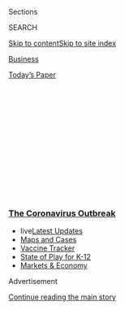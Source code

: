 <div id="app">

<div>

<div>

<div>

<div class="NYTAppHideMasthead css-1q2w90k e1suatyy0">

<div class="section css-ui9rw0 e1suatyy2">

<div class="css-eph4ug er09x8g0">

<div class="css-6n7j50">

</div>

<span class="css-1dv1kvn">Sections</span>

<div class="css-10488qs">

<span class="css-1dv1kvn">SEARCH</span>

</div>

[Skip to content](#site-content)[Skip to site
index](#site-index)

</div>

<div id="masthead-section-label" class="css-1wr3we4 eaxe0e00">

[Business](https://www.nytimes3xbfgragh.onion/section/business)

</div>

<div class="css-10698na e1huz5gh0">

</div>

</div>

<div id="masthead-bar-one" class="section hasLinks css-15hmgas e1csuq9d3">

<div class="css-uqyvli e1csuq9d0">

</div>

<div class="css-1uqjmks e1csuq9d1">

</div>

<div class="css-9e9ivx">

[](https://myaccount.nytimes3xbfgragh.onion/auth/login?response_type=cookie&client_id=vi)

</div>

<div class="css-1bvtpon e1csuq9d2">

[Today’s
Paper](https://www.nytimes3xbfgragh.onion/section/todayspaper)

</div>

</div>

</div>

</div>

<div data-aria-hidden="false">

<div id="site-content" data-role="main">

<div>

<div class="css-1aor85t" style="opacity:0.000000001;z-index:-1;visibility:hidden">

<div class="css-1hqnpie">

<div class="css-epjblv">

<span class="css-17xtcya">[Business](/section/business)</span><span class="css-x15j1o">|</span><span class="css-fwqvlz">Coronavirus
Layoff Surge Overwhelms Unemployment
Offices</span>

</div>

<div class="css-k008qs">

<div class="css-1iwv8en">

<span class="css-18z7m18"></span>

<div>

</div>

</div>

<span class="css-1n6z4y">https://nyti.ms/3dc5yCl</span>

<div class="css-1705lsu">

<div class="css-4xjgmj">

<div class="css-4skfbu" data-role="toolbar" data-aria-label="Social Media Share buttons, Save button, and Comments Panel with current comment count" data-testid="share-tools">

  - 
  - 
  - 
  - 
    
    <div class="css-6n7j50">
    
    </div>

  - 

</div>

</div>

</div>

</div>

</div>

</div>

<div class="css-13pd83m">

<div class="css-l9svim">

### [<span class="css-pa1jbp"><span class="css-1rxm0ex">The Coronavirus</span><span class="css-1rxm0ex"> Outbreak</span></span>](https://www.nytimes3xbfgragh.onion/news-event/coronavirus?name=styln-coronavirus-markets&region=TOP_BANNER&variant=undefined&block=storyline_menu_recirc&action=click&pgtype=Article&impression_id=f4eb49f0-e108-11ea-b6ec-f55ad33de6c3)

  - <span class="css-ousu42"><span class="css-12clwdu">live</span>[Latest
    Updates](https://www.nytimes3xbfgragh.onion/2020/08/17/world/coronavirus-covid.html?name=styln-coronavirus-markets&region=TOP_BANNER&variant=undefined&block=storyline_menu_recirc&action=click&pgtype=Article&impression_id=f4eb49f1-e108-11ea-b6ec-f55ad33de6c3)</span>
  - <span class="css-ousu42">[Maps and
    Cases](https://www.nytimes3xbfgragh.onion/interactive/2020/us/coronavirus-us-cases.html?name=styln-coronavirus-markets&region=TOP_BANNER&variant=undefined&block=storyline_menu_recirc&action=click&pgtype=Article&impression_id=f4eb49f2-e108-11ea-b6ec-f55ad33de6c3)</span>
  - <span class="css-ousu42">[Vaccine
    Tracker](https://www.nytimes3xbfgragh.onion/interactive/2020/science/coronavirus-vaccine-tracker.html?name=styln-coronavirus-markets&region=TOP_BANNER&variant=undefined&block=storyline_menu_recirc&action=click&pgtype=Article&impression_id=f4eb49f3-e108-11ea-b6ec-f55ad33de6c3)</span>
  - <span class="css-ousu42">[State of Play for
    K-12](https://www.nytimes3xbfgragh.onion/2020/08/17/us/k-12-schools-reopening.html?name=styln-coronavirus-markets&region=TOP_BANNER&variant=undefined&block=storyline_menu_recirc&action=click&pgtype=Article&impression_id=f4eb49f4-e108-11ea-b6ec-f55ad33de6c3)</span>
  - <span class="css-ousu42">[Markets &
    Economy](https://www.nytimes3xbfgragh.onion/live/2020/08/17/business/stock-market-today-coronavirus?name=styln-coronavirus-markets&region=TOP_BANNER&variant=undefined&block=storyline_menu_recirc&action=click&pgtype=Article&impression_id=f4eb7100-e108-11ea-b6ec-f55ad33de6c3)</span>

</div>

</div>

<div id="top-wrapper" class="css-1sy8kpn">

<div id="top-slug" class="css-l9onyx">

Advertisement

</div>

[Continue reading the main
story](#after-top)

<div class="ad top-wrapper" style="text-align:center;height:100%;display:block;min-height:250px">

<div id="top" class="place-ad" data-position="top" data-size-key="top">

</div>

</div>

<div id="after-top">

</div>

</div>

<div>

<div id="sponsor-wrapper" class="css-1hyfx7x">

<div id="sponsor-slug" class="css-19vbshk">

Supported by

</div>

[Continue reading the main
story](#after-sponsor)

<div id="sponsor" class="ad sponsor-wrapper" style="text-align:center;height:100%;display:block">

</div>

<div id="after-sponsor">

</div>

</div>

<div class="css-186x18t">

</div>

<div class="css-1vkm6nb ehdk2mb0">

# Coronavirus Layoff Surge Overwhelms Unemployment Offices

</div>

States are trying to beef up skeleton crews to handle a flood of jobless
claims while expanding workers’ access to benefits.

<div class="css-79elbk" data-testid="photoviewer-wrapper">

<div class="css-z3e15g" data-testid="photoviewer-wrapper-hidden">

</div>

<div class="css-1a48zt4 ehw59r15" data-testid="photoviewer-children">

![<span class="css-16f3y1r e13ogyst0" data-aria-hidden="true">People
waited for help with jobless benefits in Las Vegas on
Tuesday.</span><span class="css-cnj6d5 e1z0qqy90" itemprop="copyrightHolder"><span class="css-1ly73wi e1tej78p0">Credit...</span><span><span>John
Locher/Associated
Press</span></span></span>](https://static01.graylady3jvrrxbe.onion/images/2020/03/19/business/19virus-joblesscrush3/merlin_170648199_77cdc0b1-c443-4f70-8bda-310620e2e480-articleLarge.jpg?quality=75&auto=webp&disable=upscale)

</div>

</div>

<div class="css-18e8msd">

<div class="css-pdw9fk epjyd6m0">

<div class="css-1txwxcy ey68jwv0" data-aria-hidden="true">

[![Tiffany
Hsu](https://static01.graylady3jvrrxbe.onion/images/2018/12/06/multimedia/author-tiffany-hsu/author-tiffany-hsu-thumbLarge.png
"Tiffany Hsu")](https://www.nytimes3xbfgragh.onion/by/tiffany-hsu)[![Tara
Siegel
Bernard](https://static01.graylady3jvrrxbe.onion/images/2019/01/18/multimedia/author-tara-siegel-bernard/author-tara-siegel-bernard-thumbLarge.png
"Tara Siegel Bernard")](https://www.nytimes3xbfgragh.onion/by/tara-siegel-bernard)

</div>

<div class="css-1baulvz">

By [<span class="css-1baulvz" itemprop="name">Tiffany
Hsu</span>](https://www.nytimes3xbfgragh.onion/by/tiffany-hsu) and
[<span class="css-1baulvz last-byline" itemprop="name">Tara Siegel
Bernard</span>](https://www.nytimes3xbfgragh.onion/by/tara-siegel-bernard)

</div>

</div>

  - 
    
    <div class="css-ld3wwf e16638kd2">
    
    Published March 19, 2020Updated April 3,
    2020
    
    </div>

  - 
    
    <div class="css-4xjgmj">
    
    <div class="css-pvvomx" data-role="toolbar" data-aria-label="Social Media Share buttons, Save button, and Comments Panel with current comment count" data-testid="share-tools">
    
      - 
      - 
      - 
      - 
        
        <div class="css-6n7j50">
        
        </div>
    
      - 
    
    </div>
    
    </div>

</div>

</div>

<div class="section meteredContent css-1r7ky0e" name="articleBody" itemprop="articleBody">

<div class="css-1fanzo5 StoryBodyCompanionColumn">

<div class="css-53u6y8">

The best place to get a job right now might be [the unemployment
office](https://www.nytimes3xbfgragh.onion/interactive/2020/03/19/upshot/coronavirus-jobless-claims-states.html).

In Washington State, where the
[coronavirus](https://www.nytimes3xbfgragh.onion/2020/04/03/upshot/coronavirus-jobless-rate-great-depression.html)
outbreak found its first foothold in the United States, officials are
trying to fill multiple positions processing jobless claims.

</div>

</div>

<div>

</div>

<div class="css-1fanzo5 StoryBodyCompanionColumn">

<div class="css-53u6y8">

“Due to the temporary closure of some businesses here in Washington
State we are anticipating the need for additional staffing,” according
to [the job
posting](https://www.linkedin.com/jobs/view/1784435892/?eBP=NotAvailableFromVoyagerAPI&refId=5127803b-7fa9-4b25-b20c-df682ddc6057&trk=d_flagship3_search_srp_jobs),
which promises interviews next week.

</div>

</div>

<div class="css-1fanzo5 StoryBodyCompanionColumn">

<div class="css-53u6y8">

It’s only the start of what will be a hiring boom by these government
offices, which have been running on skeleton crews after years of
historically low
[unemployment](https://www.nytimes3xbfgragh.onion/2020/04/03/upshot/coronavirus-jobless-rate-great-depression.html).
[Illinois](https://www.linkedin.com/jobs/view/1781957964/?eBP=NotAvailableFromVoyagerAPI&refId=a42318c2-4f6f-4ec4-9d40-6d8e7c734cb3&trk=d_flagship3_search_srp_jobs),
[Louisiana](https://www.linkedin.com/jobs/view/1781925553/?eBP=NotAvailableFromVoyagerAPI&refId=f4bff901-d957-4d06-b4e1-ffeb31a8d5fd&trk=d_flagship3_search_srp_jobs),
[Massachusetts](https://www.linkedin.com/jobs/view/1786824548/?eBP=NotAvailableFromVoyagerAPI&refId=a42318c2-4f6f-4ec4-9d40-6d8e7c734cb3&trk=d_flagship3_search_srp_jobs)
and
[Nebraska](https://www.linkedin.com/jobs/view/1780250882/?eBP=NotAvailableFromVoyagerAPI&refId=eb500c71-3647-4c52-a69a-4f6c5a6bcde1&trk=d_flagship3_search_srp_jobs)
have also posted openings. Texas said it was trying to add people, too.

</div>

</div>

![<span class="css-16f3y1r e13ogyst0">Officials have urged people to
stay at home to counter the coronavirus outbreak. This is how cities
across the country look as the streets empty
out.</span><span class="css-cch8ym"><span class="css-1dv1kvn">Credit</span><span class="css-cnj6d5 e1z0qqy90" itemprop="copyrightHolder"><span class="css-1ly73wi e1tej78p0">Credit...</span><span>Carlo
Allegri/Reuters</span></span></span>](https://static01.graylady3jvrrxbe.onion/images/2020/03/21/autossell/HEALTH-CORONAVIRUS_USA/HEALTH-CORONAVIRUS_USA-videoSixteenByNine3000.jpg)

<div class="css-1fanzo5 StoryBodyCompanionColumn">

<div class="css-53u6y8">

With the coronavirus pandemic triggering layoffs in industries from
restaurants to retail — the Department of Labor said on Thursday that
[claims for jobless benefits surged 33
percent](https://www.dol.gov/sites/dolgov/files/OPA/newsreleases/ui-claims/20200480.pdf)
last week — states are about to be inundated. And their unemployment
offices, long hindered by lumbering technology and bare-bones staffing,
are already groaning under the weight.

From [New
Jersey](https://twitter.com/faregametravel/status/1239968403537809411)
to [Texas](http://texas) to [Oregon](http://oregon), the newly jobless
have tried to file claims, only to run into glitchy websites and clogged
phone
lines.

<div id="NYT_MAIN_CONTENT_1_REGION" class="css-9tf9ac">

<div>

<div id="styln-covid-updates-markets" class="section interactive-content interactive-size-medium css-1ftcdic">

<div class="css-17ih8de interactive-body">

<div id="styln-briefing-block">

<div class="briefing-block-header-section">

# [Latest Updates: The Coronavirus Outbreak and the Economy](https://www.nytimes3xbfgragh.onion/live/2020/08/17/business/stock-market-today-coronavirus?action=click&pgtype=Article&state=default&region=MAIN_CONTENT_1&context=storylines_live_updates)

</div>

<div class="briefing-block-lb-items">

<div class="briefing-block-update-time">

[8h
ago](https://www.nytimes3xbfgragh.onion/live/2020/08/17/business/stock-market-today-coronavirus?action=click&pgtype=Article&state=default&region=MAIN_CONTENT_1&context=storylines_live_updates#robinhood-a-stock-trading-app-is-valued-at-11-2-billion-in-its-latest-funding-round)

</div>

<div>

[Robinhood, a stock trading app, is valued at $11.2 billion in its
latest funding
round.](https://www.nytimes3xbfgragh.onion/live/2020/08/17/business/stock-market-today-coronavirus?action=click&pgtype=Article&state=default&region=MAIN_CONTENT_1&context=storylines_live_updates#robinhood-a-stock-trading-app-is-valued-at-11-2-billion-in-its-latest-funding-round)

</div>

<div class="briefing-block-update-time">

[12h
ago](https://www.nytimes3xbfgragh.onion/live/2020/08/17/business/stock-market-today-coronavirus?action=click&pgtype=Article&state=default&region=MAIN_CONTENT_1&context=storylines_live_updates#new-unemployment-benefits-authorized-by-president-trump-wont-come-until-late-august)

</div>

<div>

[New unemployment benefits authorized by President Trump won’t come
until late
August.](https://www.nytimes3xbfgragh.onion/live/2020/08/17/business/stock-market-today-coronavirus?action=click&pgtype=Article&state=default&region=MAIN_CONTENT_1&context=storylines_live_updates#new-unemployment-benefits-authorized-by-president-trump-wont-come-until-late-august)

</div>

<div class="briefing-block-update-time">

[17h
ago](https://www.nytimes3xbfgragh.onion/live/2020/08/17/business/stock-market-today-coronavirus?action=click&pgtype=Article&state=default&region=MAIN_CONTENT_1&context=storylines_live_updates#heres-what-you-need-to-know-for-the-week-ahead)

</div>

<div>

[Here’s what you need to know for the week
ahead.](https://www.nytimes3xbfgragh.onion/live/2020/08/17/business/stock-market-today-coronavirus?action=click&pgtype=Article&state=default&region=MAIN_CONTENT_1&context=storylines_live_updates#heres-what-you-need-to-know-for-the-week-ahead)

</div>

</div>

<div class="briefing-block-footer">

<div class="briefing-block-footer-meta">

[See more
updates](https://www.nytimes3xbfgragh.onion/live/2020/08/17/business/stock-market-today-coronavirus?action=click&pgtype=Article&state=default&region=MAIN_CONTENT_1&context=storylines_live_updates)

</div>

<div class="briefing-block-briefinglinks">

<span>More live coverage:</span>
[Global](https://www.nytimes3xbfgragh.onion/2020/08/17/world/coronavirus-covid.html?action=click&pgtype=Article&state=default&region=MAIN_CONTENT_1&context=storylines_live_updates)

</div>

</div>

</div>

</div>

</div>

</div>

</div>

Ryan Connolly was laid off by video chat on Tuesday from his job on a
software development project for [RDK Truck Sales &
Service](https://www.rdk.com/) in Tampa, Fla. Within a few hours, he was
on the county website trying to figure out unemployment benefits but
couldn’t get past the first link. Every time he clicked, the loading
wheel would circle interminably.

“My heart just dropped, and I realized that I’m definitely not the only
one scrambling here,” he said.

</div>

</div>

<div class="css-1fanzo5 StoryBodyCompanionColumn">

<div class="css-53u6y8">

It was obvious the site was overwhelmed by the volume, said Mr.
Connolly, who is worried about his wife and two young daughters. They
were on his health insurance.

“As soon as I saw that, I realized that it was just going to be a
nightmare,” he said.

He kept trying on Tuesday. It didn’t get better. “I’ve given up,” he
said Wednesday.

Help is on the way. A stimulus bill that President Trump signed into law
on Wednesday provides $1 billion in emergency grants to states for
unemployment insurance, and fully half could be immediately used to
strengthen staffing, technology and other administrative costs.

The need is urgent. In Colorado, the number of unemployment benefit
claims went from 400 on March 9 to 3,900 on Monday and then 10,000 on
Wednesday. In Connecticut, there were 2,500 claims last week, but more
than 40,000 from Friday evening until Wednesday evening. The [number of
requests in
Ohio](https://twitter.com/GovMikeDeWine/status/1240352256152809473?s=20)
jumped to 78,000 this week from 6,500 two weeks ago.

Maryland said that its website and call centers were experiencing “an
unprecedented volume” of requests. The state’s division of unemployment
insurance said it was extending its call center hours, working to
increase its network’s bandwidth and asking claimants and employers to
email.

New York’s [online application
system](https://www.nytimes3xbfgragh.onion/2020/03/16/nyregion/coronavirus-new-york-update.html#link-1c0b3898)
crashed as it tried to accommodate a spike in volume that resembled the
surge after the 9/11 terrorist attacks. By noon on Tuesday, the state
labor department had received more than 21,000 calls, compared with
2,000 a week earlier. Visits to its website more than doubled. The
department is now extending its hours and staggering filing times
alphabetically by last name.

Delta Vasquez, 22, spent several hours trying to slog through Oregon’s
unemployment claims portal on Monday night after she was laid off from
her hosting position at Bamboo Sushi in Portland. She and her co-workers
got the news by email after the state moved to restrict bars and
restaurants to takeout and delivery.

</div>

</div>

<div class="css-1fanzo5 StoryBodyCompanionColumn">

<div class="css-53u6y8">

Ms. Vasquez tried calling the unemployment office instead, but the line
rang and eventually disconnected without sending her to voice mail. She
tried online again, but the site was confusing — it has operating hours,
and stops accepting new claims at 10 p.m. on weekdays.

Ms. Vasquez restarted the online claims process twice before managing to
fill out the necessary forms. “If you’re not working, you can’t save
money,” she said. “The only resource is unemployment insurance.”

Even when unemployment was stable and low, state employment offices were
“threadbare,” said Andrew Stettner, a senior fellow with the Century
Foundation, a public policy research group.

State unemployment insurance programs rely on federal grants to pay for
the administration of benefits, but those costs have been cut by 30
percent over the past two decades, he said.

Part of the reason for low staffing: Unemployment office head counts are
pegged to the unemployment rate, which had reached historic lows before
the pandemic hit.

Even in normal times, unemployment offices struggled with busy signals
and website problems, said Julia Simon-Mishel, a supervising attorney in
the unemployment compensation unit at Philadelphia Legal Assistance. “So
we expect there to be issues with the website and phone lines across the
country now.”

Further complicating matters are the outdated systems most offices use.
Pennsylvania is partway through a technology overhaul, but “a lot of
states are still operating on their old mainframe computer systems that
are most likely not set up for remote access,” Ms. Simon-Mishel said.

</div>

</div>

<div class="css-1fanzo5 StoryBodyCompanionColumn">

<div class="css-53u6y8">

At the same time, some states are undertaking emergency measures to
expand and speed up workers’ access to benefits. [Montana officials
said](http://governor.mt.gov/pressroom/governor-bullock-announces-emergency-rules-to-streamline-unemployment-benefits-for-workers-impacted-by-covid-19)
that people forced by employers to stay home, or who are quarantined or
caring for a family member with coronavirus, can qualify for benefits.
Wisconsin, where [nearly
half](https://dwd.wisconsin.gov/covid19/public/det.htm) of job center
locations are closed because of the outbreak, [loosened
rules](https://dwd.wisconsin.gov/news/2020/200317-emergency-order.htmhttps://content.govdelivery.com/accounts/WIGOV/bulletins/281f868)
that require claimants to actively search for work. Arkansas,
California, Virginia and other states have waived the waiting period
before workers can receive aid.

But that still requires applicants to get through the front door.

Desperate, many laid-off employees began requesting donations
and[posting
links](https://twitter.com/Whatapityonyou/status/1239639173843136512?s=20)
to their GoFundMe, Venmo and Cash accounts. The website for one charity
group was overrun with people hoping to apply for its[bartender
emergency assistance program](https://www.usbgfoundation.org/beap).

Eilís Godfrey, 27, learned on Sunday night that the restaurant where she
worked as a server in Los Angeles was closing its doors. She and her
colleagues gathered in a back room, usually reserved for private
parties, to watch the city’s mayor, Eric Garcetti, who ordered the
[closing of many
businesses](https://twitter.com/MayorOfLA/status/1239387832554106881?ref_src=twsrc%5Etfw%7Ctwcamp%5Etweetembed%7Ctwterm%5E1239387832554106881&ref_url=https%3A%2F%2Fla.eater.com%2F2020%2F3%2F15%2F21180760%2Flos-angeles-bar-restaurant-shutdown-order)
and said dine-in service at restaurants must stop. The spin studio where
she worked the front desk also closed that night.

On Monday, Ms. Godfrey tried to apply for unemployment benefits, but
realized that she needed to gather her pay stubs, tax return and other
information. On Tuesday, she could no longer get access to California’s
unemployment benefits site, and couldn’t get through on the phone,
either.

So she went back to her computer, where, she said, she spent hours “just
refreshing the page.”

Patricia Cohen contributed reporting.

</div>

</div>

</div>

<div>

</div>

<div>

</div>

<div>

</div>

<div>

<div id="bottom-wrapper" class="css-1ede5it">

<div id="bottom-slug" class="css-l9onyx">

Advertisement

</div>

[Continue reading the main
story](#after-bottom)

<div id="bottom" class="ad bottom-wrapper" style="text-align:center;height:100%;display:block;min-height:90px">

</div>

<div id="after-bottom">

</div>

</div>

</div>

</div>

</div>

## Site Index

<div>

</div>

## Site Information Navigation

  - [© <span>2020</span> <span>The New York Times
    Company</span>](https://help.nytimes3xbfgragh.onion/hc/en-us/articles/115014792127-Copyright-notice)

<!-- end list -->

  - [NYTCo](https://www.nytco.com/)
  - [Contact
    Us](https://help.nytimes3xbfgragh.onion/hc/en-us/articles/115015385887-Contact-Us)
  - [Work with us](https://www.nytco.com/careers/)
  - [Advertise](https://nytmediakit.com/)
  - [T Brand Studio](http://www.tbrandstudio.com/)
  - [Your Ad
    Choices](https://www.nytimes3xbfgragh.onion/privacy/cookie-policy#how-do-i-manage-trackers)
  - [Privacy](https://www.nytimes3xbfgragh.onion/privacy)
  - [Terms of
    Service](https://help.nytimes3xbfgragh.onion/hc/en-us/articles/115014893428-Terms-of-service)
  - [Terms of
    Sale](https://help.nytimes3xbfgragh.onion/hc/en-us/articles/115014893968-Terms-of-sale)
  - [Site
    Map](https://spiderbites.nytimes3xbfgragh.onion)
  - [Help](https://help.nytimes3xbfgragh.onion/hc/en-us)
  - [Subscriptions](https://www.nytimes3xbfgragh.onion/subscription?campaignId=37WXW)

</div>

</div>

</div>

</div>
